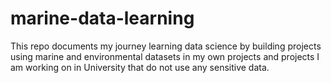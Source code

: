 # marine-data-learning

This repo documents my journey learning data science by building projects using marine and environmental datasets in my own projects and projects I am working on in University that do not use any sensitive data. 
